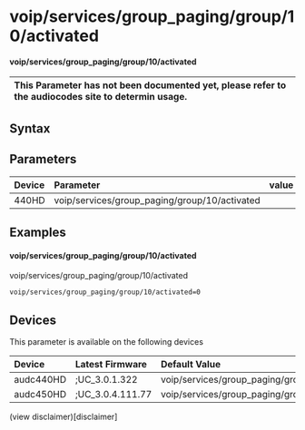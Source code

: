 ﻿---
description: voip/services/group_paging/group/10/activated
search: false
---

# voip/services/group_paging/group/10/activated

#### voip/services/group_paging/group/10/activated


| This Parameter has not been documented yet, please refer to the audiocodes site to determin usage.  | 
| :--- |

## Syntax

## Parameters
|Device|Parameter|value|Description|
|:---|:---|:---|:---|
| 440HD | voip/services/group_paging/group/10/activated |  |  |

## Examples
#### voip/services/group_paging/group/10/activated

voip/services/group_paging/group/10/activated

```
voip/services/group_paging/group/10/activated=0
```

## Devices
This parameter is available on the following devices

| Device | Latest Firmware | Default Value |
|:---|:---|:---|
| audc440HD | ;UC_3.0.1.322 | voip/services/group_paging/group/10/activated=0 
| audc450HD | ;UC_3.0.4.111.77 | voip/services/group_paging/group/10/activated=0 

(view disclaimer)[disclaimer]
